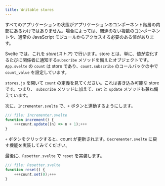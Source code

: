 ```yaml
---
title: Writable stores
---
```


すべてのアプリケーションの状態がアプリケーションのコンポーネント階層の内部にあるわけではありません。場合によっては、関連のない複数のコンポーネントや、通常の JavaScript モジュールからアクセスする必要のある値があります。

Svelte では、これを _store(ストア)_ で行います。store とは、単に、値が変化するたびに関係者に通知する`subscribe` メソッドを備えたオブジェクトです。`App.svelte` の `count` は store であり、`count.subscribe` のコールバックの中で `count_value` を設定しています。

`stores.js` を開いて `count` の定義を見てください。これは書き込み可能な store です。つまり、 `subscribe` メソッドに加えて、`set` と `update` メソッドも兼ね備えています。

次に、`Incrementer.svelte` で、`+` ボタンと連動するようにします。

```js
/// file: Incrementer.svelte
function increment() {
	+++count.update((n) => n + 1);+++
}
```

`+` ボタンをクリックすると、count が更新されます。`Decrementer.svelte` に戻す機能を実装してみてください。

最後に、`Resetter.svelte` で `reset` を実装します。

```js
/// file: Resetter.svelte
function reset() {
	+++count.set(0);+++
}
```
